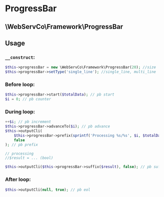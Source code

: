 # ProgressBar

## \WebServCo\Framework\ProgressBar

## Usage

### `__construct`:
```php
$this->progressBar = new \WebServCo\Framework\ProgressBar(20); //size
$this->progressBar->setType('single_line'); //single_line, multi_line
```

### Before loop:
```php
$this->progressBar->start($totalData); // pb start
$i = 0; // pb counter
```

### During loop:
```php
++$i; // pb increment
$this->progressBar->advanceTo($i); // pb advance
$this->outputCli(
    $this->progressBar->prefix(sprintf('Processing %s/%s', $i, $totalData)),
    false
); // pb prefix

// processing
//$result = ... (bool)

$this->outputCli($this->progressBar->suffix($result), false); // pb suffix
```

### After loop:
```php
$this->outputCli(null, true); // pb eol
```
